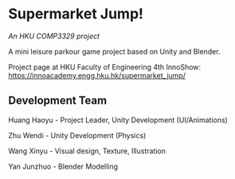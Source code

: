 # Supermarket Jump!
*An HKU COMP3329 project*

A mini leisure parkour game project based on Unity and Blender.

Project page at HKU Faculty of Engineering 4th InnoShow: https://innoacademy.engg.hku.hk/supermarket_jump/

## Development Team

Huang Haoyu - Project Leader, Unity Development (UI/Animations)

Zhu Wendi - Unity Development (Physics)

Wang Xinyu - Visual design, Texture, Illustration

Yan Junzhuo - Blender Modelling
